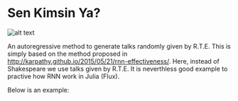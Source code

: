 # Sen Kimsin Ya?
![alt text](https://user-images.githubusercontent.com/13106580/202840615-ebddc317-f510-4681-8923-8ef5a6e5f958.jpeg
)


An autoregressive method to generate talks randomly given by R.T.E. This is simply based on the method proposed in http://karpathy.github.io/2015/05/21/rnn-effectiveness/. Here, instead of Shakespeare we use talks given by R.T.E.  It is neverthless good example to practive how RNN work in Julia (Flux). 


Below is an example:

 
